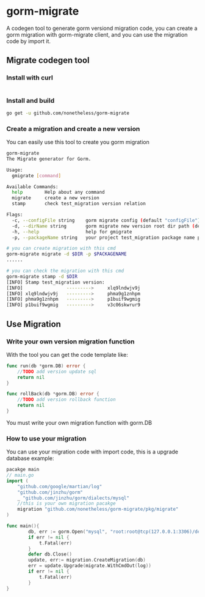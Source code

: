 # gorm-migrate
A codegen tool to generate gorm versiond migration code, you can create a gorm migration with gorm-migrate client, and you can use the migration code by import it.

## Migrate codegen tool
### Install with curl
```bash

```
### Install and build
```bash
go get -u github.com/nonetheless/gorm-migrate
```

### Create a migration and create a new version
You can easily use this tool to create you gorm migration
```bash
gorm-migrate 
The Migrate generator for Gorm.

Usage:
  gmigrate [command]

Available Commands:
  help        Help about any command
  migrate     create a new version
  stamp       check test_migration version relation

Flags:
  -c, --configFile string    gorm migrate config (default "configFile")
  -d, --dirName string       gorm migrate new version root dir path (default "dirName")
  -h, --help                 help for gmigrate
  -p, --packageName string   your project test_migration package name packageName (default "packageName")

# you can create migration with this cmd
gorm-migrate migrate -d $DIR -p $PACKAGENAME
......

# you can check the migration with this cmd
gorm-migrate stamp -d $DIR
[INFO] Stamp test_migration version:
[INFO]                --------->     xlq9lndwjv9j
[INFO] xlq9lndwjv9j   --------->     phma9g1znhpm
[INFO] phma9g1znhpm   --------->     p1buif9wgmig
[INFO] p1buif9wgmig   --------->     v3c06skwrur9

```
## Use Migration 
### Write your own version migration function
With the tool you can get the code template like:
```go
func run(db *gorm.DB) error {
	//TODO add version update sql
	return nil
}

func rollBack(db *gorm.DB) error {
	//TODO add version rollback function
	return nil
}
```
You must write your own migration function with gorm.DB

### How to use your migration
You can use your migration code with import code, this is a upgrade database example:
```go
pacakge main
// main.go
import (
	"github.com/google/martian/log"
	"github.com/jinzhu/gorm"
	_ "github.com/jinzhu/gorm/dialects/mysql"
    //this is your own migration pacakge
	migration "github.com/nonetheless/gorm-migrate/pkg/migrate"
)

func main(){
    	db, err := gorm.Open("mysql", "root:root@tcp(127.0.0.1:3306)/demo?charset=utf8&parseTime=True")
    	if err != nil {
    		t.Fatal(err)
    	}
    	defer db.Close()
    	update, err:= migration.CreateMigration(db)
    	err = update.Upgrade(migrate.WithCmdOut(log))
    	if err != nil {
    		t.Fatal(err)
    	}
}



```

